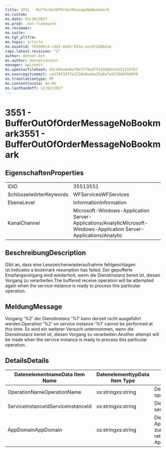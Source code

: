 ```yaml
---
title: 3551 - BufferOutOfOrderMessageNoBookmark
ms.custom: 
ms.date: 03/30/2017
ms.prod: .net-framework
ms.reviewer: 
ms.suite: 
ms.tgt_pltfrm: 
ms.topic: article
ms.assetid: 7930d6c4-c843-4a83-933a-cecd71b80d1e
caps.latest.revision: "2"
author: dotnet-bot
ms.author: dotnetcontent
manager: wpickett
ms.openlocfilehash: 6dc505a4e0e79b37f9adff41b80dcba55215576f
ms.sourcegitcommit: ce279f2d7fe2220e6ea0a25a8a7a5370ddf8d9f0
ms.translationtype: MT
ms.contentlocale: de-DE
ms.lasthandoff: 12/02/2017
---
```

# <a name="3551---bufferoutofordermessagenobookmark"></a><span data-ttu-id="c2c1d-102">3551 - BufferOutOfOrderMessageNoBookmark</span><span class="sxs-lookup"><span data-stu-id="c2c1d-102">3551 - BufferOutOfOrderMessageNoBookmark</span></span>
## <a name="properties"></a><span data-ttu-id="c2c1d-103">Eigenschaften</span><span class="sxs-lookup"><span data-stu-id="c2c1d-103">Properties</span></span>  
  
|||  
|-|-|  
|<span data-ttu-id="c2c1d-104">ID</span><span class="sxs-lookup"><span data-stu-id="c2c1d-104">ID</span></span>|<span data-ttu-id="c2c1d-105">3551</span><span class="sxs-lookup"><span data-stu-id="c2c1d-105">3551</span></span>|  
|<span data-ttu-id="c2c1d-106">Schlüsselwörter</span><span class="sxs-lookup"><span data-stu-id="c2c1d-106">Keywords</span></span>|<span data-ttu-id="c2c1d-107">WFServices</span><span class="sxs-lookup"><span data-stu-id="c2c1d-107">WFServices</span></span>|  
|<span data-ttu-id="c2c1d-108">Ebene</span><span class="sxs-lookup"><span data-stu-id="c2c1d-108">Level</span></span>|<span data-ttu-id="c2c1d-109">Information</span><span class="sxs-lookup"><span data-stu-id="c2c1d-109">Information</span></span>|  
|<span data-ttu-id="c2c1d-110">Kanal</span><span class="sxs-lookup"><span data-stu-id="c2c1d-110">Channel</span></span>|<span data-ttu-id="c2c1d-111">Microsoft-Windows-Application Server-Applications/Analytic</span><span class="sxs-lookup"><span data-stu-id="c2c1d-111">Microsoft-Windows-Application Server-Applications/Analytic</span></span>|  
  
## <a name="description"></a><span data-ttu-id="c2c1d-112">Beschreibung</span><span class="sxs-lookup"><span data-stu-id="c2c1d-112">Description</span></span>  
 <span data-ttu-id="c2c1d-113">Gibt an, dass eine Lesezeichenwiederaufnahme fehlgeschlagen ist.</span><span class="sxs-lookup"><span data-stu-id="c2c1d-113">Indicates a bookmark resumption has failed.</span></span> <span data-ttu-id="c2c1d-114">Der gepufferte Empfangsvorgang wird wiederholt, wenn die Dienstinstanz bereit ist, diesen Vorgang zu verarbeiten.</span><span class="sxs-lookup"><span data-stu-id="c2c1d-114">The buffered receive operation will be attempted again when the service instance is ready to process this particular operation.</span></span>  
  
## <a name="message"></a><span data-ttu-id="c2c1d-115">Meldung</span><span class="sxs-lookup"><span data-stu-id="c2c1d-115">Message</span></span>  
 <span data-ttu-id="c2c1d-116">Vorgang '%2' der Dienstinstanz '%1' kann derzeit nicht ausgeführt werden.</span><span class="sxs-lookup"><span data-stu-id="c2c1d-116">Operation '%2' on service instance '%1' cannot be performed at this time.</span></span> <span data-ttu-id="c2c1d-117">Es wird ein weiterer Versuch unternommen, wenn die Dienstinstanz bereit ist, diesen Vorgang zu verarbeiten.</span><span class="sxs-lookup"><span data-stu-id="c2c1d-117">Another attempt will be made when the service instance is ready to process this particular operation.</span></span>  
  
## <a name="details"></a><span data-ttu-id="c2c1d-118">Details</span><span class="sxs-lookup"><span data-stu-id="c2c1d-118">Details</span></span>  
  
|<span data-ttu-id="c2c1d-119">Datenelementname</span><span class="sxs-lookup"><span data-stu-id="c2c1d-119">Data Item Name</span></span>|<span data-ttu-id="c2c1d-120">Datenelementtyp</span><span class="sxs-lookup"><span data-stu-id="c2c1d-120">Data Item Type</span></span>|<span data-ttu-id="c2c1d-121">Beschreibung</span><span class="sxs-lookup"><span data-stu-id="c2c1d-121">Description</span></span>|  
|--------------------|--------------------|-----------------|  
|<span data-ttu-id="c2c1d-122">OperationName</span><span class="sxs-lookup"><span data-stu-id="c2c1d-122">OperationName</span></span>|<span data-ttu-id="c2c1d-123">xs:string</span><span class="sxs-lookup"><span data-stu-id="c2c1d-123">xs:string</span></span>|<span data-ttu-id="c2c1d-124">Der Name des Vorgangs.</span><span class="sxs-lookup"><span data-stu-id="c2c1d-124">The name of the operation.</span></span>|  
|<span data-ttu-id="c2c1d-125">ServiceInstanceId</span><span class="sxs-lookup"><span data-stu-id="c2c1d-125">ServiceInstanceId</span></span>|<span data-ttu-id="c2c1d-126">xs:string</span><span class="sxs-lookup"><span data-stu-id="c2c1d-126">xs:string</span></span>|<span data-ttu-id="c2c1d-127">Die ID der Dienstinstanz.</span><span class="sxs-lookup"><span data-stu-id="c2c1d-127">The id of the service instance.</span></span>|  
|<span data-ttu-id="c2c1d-128">AppDomain</span><span class="sxs-lookup"><span data-stu-id="c2c1d-128">AppDomain</span></span>|<span data-ttu-id="c2c1d-129">xs:string</span><span class="sxs-lookup"><span data-stu-id="c2c1d-129">xs:string</span></span>|<span data-ttu-id="c2c1d-130">Die von AppDomain.CurrentDomain.FriendlyName zurückgegebene Zeichenfolge.</span><span class="sxs-lookup"><span data-stu-id="c2c1d-130">The string returned by AppDomain.CurrentDomain.FriendlyName.</span></span>|
